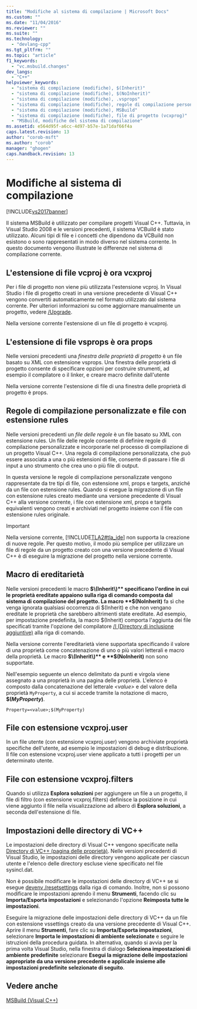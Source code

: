 ```yaml
---
title: "Modifiche al sistema di compilazione | Microsoft Docs"
ms.custom: ""
ms.date: "11/04/2016"
ms.reviewer: ""
ms.suite: ""
ms.technology: 
  - "devlang-cpp"
ms.tgt_pltfrm: ""
ms.topic: "article"
f1_keywords: 
  - "vc.msbuild.changes"
dev_langs: 
  - "C++"
helpviewer_keywords: 
  - "sistema di compilazione (modifiche), $(Inherit)"
  - "sistema di compilazione (modifiche), $(NoInherit)"
  - "sistema di compilazione (modifiche), .vsprops"
  - "sistema di compilazione (modifiche), regole di compilazione personalizzate"
  - "sistema di compilazione (modifiche), MSBuild"
  - "sistema di compilazione (modifiche), file di progetto (vcxprog)"
  - "MSBuild, modifiche del sistema di compilazione"
ms.assetid: e564d95f-a6cc-4d97-b57e-1a71daf66f4a
caps.latest.revision: 13
author: "corob-msft"
ms.author: "corob"
manager: "ghogen"
caps.handback.revision: 13
---
```

# Modifiche al sistema di compilazione
[!INCLUDE[vs2017banner](../assembler/inline/includes/vs2017banner.md)]

Il sistema MSBuild è utilizzato per compilare progetti Visual C\+\+.  Tuttavia, in Visual Studio 2008 e le versioni precedenti, il sistema VCBuild è stato utilizzato.  Alcuni tipi di file e i concetti che dipendono da VCBuild non esistono o sono rappresentati in modo diverso nel sistema corrente.  In questo documento vengono illustrate le differenze nel sistema di compilazione corrente.  
  
## L'estensione di file vcproj è ora vcxproj  
 Per i file di progetto non viene più utilizzata l'estensione vcproj.  In Visual Studio i file di progetto creati in una versione precedente di Visual C\+\+ vengono convertiti automaticamente nel formato utilizzato dal sistema corrente.  Per ulteriori informazioni su come aggiornare manualmente un progetto, vedere [\/Upgrade](../Topic/-Upgrade%20\(devenv.exe\).md).  
  
 Nella versione corrente l'estensione di un file di progetto è vcxproj.  
  
## L'estensione di file vsprops è ora props  
 Nelle versioni precedenti una *finestra delle proprietà di progetto* è un file basato su XML con estensione vsprops.  Una finestra delle proprietà di progetto consente di specificare opzioni per costruire strumenti, ad esempio il compilatore o il linker, e creare macro definite dall'utente  
  
 Nella versione corrente l'estensione di file di una finestra delle proprietà di progetto è props.  
  
## Regole di compilazione personalizzate e file con estensione rules  
 Nelle versioni precedenti un *file delle regole* è un file basato su XML con estensione rules.  Un file delle regole consente di definire regole di compilazione personalizzate e incorporarle nel processo di compilazione di un progetto Visual C\+\+.  Una regola di compilazione personalizzata, che può essere associata a una o più estensioni di file, consente di passare i file di input a uno strumento che crea uno o più file di output.  
  
 In questa versione le regole di compilazione personalizzate vengono rappresentate da tre tipi di file, con estensione xml, props e targets, anziché da un file con estensione rules.  Quando si esegue la migrazione di un file con estensione rules creato mediante una versione precedente di Visual C\+\+ alla versione corrente, i file con estensione xml, props e targets equivalenti vengono creati e archiviati nel progetto insieme con il file con estensione rules originale.  
  
> [!IMPORTANT]
>  Nella versione corrente, [!INCLUDE[TLA2#tla_ide](../build/includes/tla2sharptla_ide_md.md)] non supporta la creazione di nuove regole.  Per questo motivo, il modo più semplice per utilizzare un file di regole da un progetto creato con una versione precedente di Visual C\+\+ è di eseguire la migrazione del progetto nella versione corrente.  
  
## Macro di ereditarietà  
 Nelle versioni precedenti le macro **$\(Inherit\)** specificano l'ordine in cui le proprietà ereditate appaiono sulla riga di comando composta dal sistema di compilazione del progetto.  La macro **$\(NoInherit\)** fa sì che venga ignorata qualsiasi occorrenza di $\(Inherit\) e che non vengano ereditate le proprietà che sarebbero altrimenti state ereditate.  Ad esempio, per impostazione predefinita, la macro $\(Inherit\) comporta l'aggiunta dei file specificati tramite l'opzione del compilatore [\/I \(Directory di inclusione aggiuntive\)](../build/reference/i-additional-include-directories.md) alla riga di comando.  
  
 Nella versione corrente l'ereditarietà viene supportata specificando il valore di una proprietà come concatenazione di uno o più valori letterali e macro della proprietà.  Le macro **$\(Inherit\)** e **$\(NoInherit\)** non sono supportate.  
  
 Nell'esempio seguente un elenco delimitato da punti e virgola viene assegnato a una proprietà in una pagina delle proprietà.  L'elenco è composto dalla concatenazione del letterale *\<value\>* e del valore della proprietà `MyProperty`, a cui si accede tramite la notazione di macro, **$\(***MyProperty***\)**.  
  
```  
Property=<value>;$(MyProperty)  
```  
  
## File con estensione vcxproj.user  
 In un file utente \(con estensione vcxproj.user\) vengono archiviate proprietà specifiche dell'utente, ad esempio le impostazioni di debug e distribuzione.  Il file con estensione vcxproj.user viene applicato a tutti i progetti per un determinato utente.  
  
## File con estensione vcxproj.filters  
 Quando si utilizza **Esplora soluzioni** per aggiungere un file a un progetto, il file di filtro \(con estensione vcxproj.filters\) definisce la posizione in cui viene aggiunto il file nella visualizzazione ad albero di **Esplora soluzioni**, a seconda dell'estensione di file.  
  
## Impostazioni delle directory di VC\+\+  
 Le impostazioni delle directory di Visual C\+\+ vengono specificate nella [Directory di VC\+\+ \(pagina delle proprietà\)](../ide/vcpp-directories-property-page.md).  Nelle versioni precedenti di Visual Studio, le impostazioni delle directory vengono applicate per ciascun utente e l'elenco delle directory escluse viene specificato nel file sysincl.dat.  
  
 Non è possibile modificare le impostazioni delle directory di VC\+\+ se si esegue [devenv \/resetsettings](../Topic/-ResetSettings%20\(devenv.exe\).md) dalla riga di comando.  Inoltre, non si possono modificare le impostazioni aprendo il menu **Strumenti**, facendo clic su **Importa\/Esporta impostazioni** e selezionando l'opzione **Reimposta tutte le impostazioni**.  
  
 Eseguire la migrazione delle impostazioni delle directory di VC\+\+ da un file con estensione vssettings creato da una versione precedente di Visual C\+\+.  Aprire il menu **Strumenti**, fare clic su **Importa\/Esporta impostazioni**, selezionare **Importa le impostazioni di ambiente selezionate** e seguire le istruzioni della procedura guidata.  In alternativa, quando si avvia per la prima volta Visual Studio, nella finestra di dialogo **Seleziona impostazioni di ambiente predefinite** selezionare **Esegui la migrazione delle impostazioni appropriate da una versione precedente e applicale insieme alle impostazioni predefinite selezionate di seguito**.  
  
## Vedere anche  
 [MSBuild \(Visual C\+\+\)](../build/msbuild-visual-cpp.md)